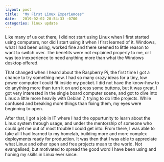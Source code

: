 ```yaml
---
layout: post
title:  "My First Linux Experiences"
date:   2019-02-02 20:54:33 -0700
categories: linux update
---
```


Like many of us out there, I did not start using Linux when I first started using computers, nor did I start using it when I first learned of it. Windows, what I had been using, worked fine and there seemed to little reason to want to switch over. The benefits were not explained properly to me, or I was too inexperience to need anything more than what the Windows desktop offered.

That changed when I heard about the Raspberry Pi, the first time I got a chance to try something new. I had so many crazy ideas for a tiny, low power computer I could fit inside my pocket. I did not have the know-how to do anything more than turn it on and press some buttons, but it was great. I got very interested in the single board computer scene, and got to dive into Linux a little more heavily with Debian 7, trying to do little projects. While confused and breaking more things than fixing them, my eyes were beginning to open.

After that, I got a job in IT where I had the oppurtunity to learn about the Linux system through usage, and under the mentorship of someone who could get me out of most trouble I could get into. From there, I was able to take all I had learned to my homelab, building more and more complex deployments ready for production. It was then that I was able to appreciate what Linux and other open and free projects mean to the world. Not evangalised, but motivated to spread the good word I have been using and honing my skills in Linux ever since. 